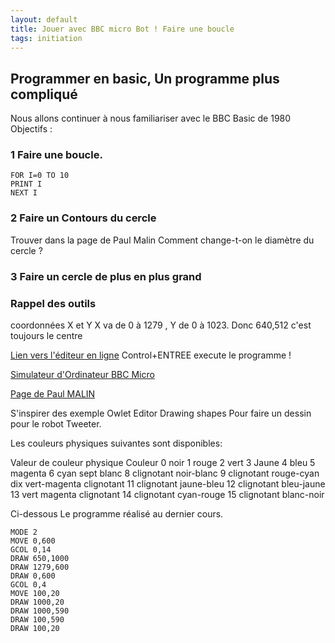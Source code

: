 ```yaml
---
layout: default
title: Jouer avec BBC micro Bot ! Faire une boucle
tags: initiation
---
```

## Programmer en basic, Un programme plus compliqué

Nous allons continuer à nous familiariser avec le BBC Basic de 1980
Objectifs : 
### 1 Faire une boucle.
```basic
FOR I=0 TO 10
PRINT I
NEXT I
```
### 2 Faire un Contours du cercle

Trouver dans la page de Paul Malin
Comment change-t-on le diamètre du cercle ?

### 3 Faire un cercle de plus en plus grand

### Rappel des outils
coordonnées X et Y
X va de 0 à 1279 , Y de 0 à 1023.
Donc 640,512 c'est toujours le centre

[Lien vers l'éditeur en ligne](https://bbcmic.ro/)
Control+ENTREE execute le programme !

[Simulateur d'Ordinateur BBC Micro](https://bbc.godbolt.org/)

[Page de Paul MALIN](https://translate.google.com/translate?sl=en&tl=fr&u=https://blog.mousefingers.com/post/bbc/bbc_bbcmicrobot/)

S'inspirer des exemple Owlet Editor 
Drawing shapes
Pour faire un dessin pour le robot Tweeter.

Les couleurs physiques suivantes sont disponibles:

Valeur de couleur physique	Couleur
0	noir
1	rouge
2	vert
3	Jaune
4	bleu
5	magenta
6	cyan
sept	blanc
8	clignotant noir-blanc
9	clignotant rouge-cyan
dix	vert-magenta clignotant
11	clignotant jaune-bleu
12	clignotant bleu-jaune
13	vert magenta clignotant
14	clignotant cyan-rouge
15	clignotant blanc-noir



Ci-dessous Le programme réalisé au dernier cours.

```basic
MODE 2
MOVE 0,600
GCOL 0,14
DRAW 650,1000
DRAW 1279,600
DRAW 0,600
GCOL 0,4
MOVE 100,20
DRAW 1000,20
DRAW 1000,590
DRAW 100,590
DRAW 100,20
```

